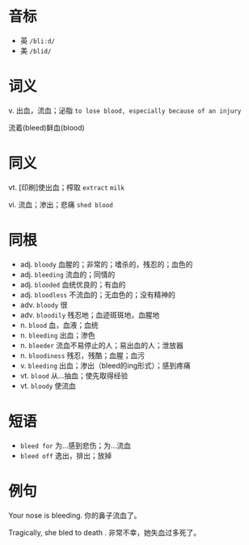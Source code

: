 # 音标

- 英 `/bliːd/`
- 美 `/blid/`

# 词义

v. 出血，流血；泌脂
`to lose blood, especially because of an injury`



流着(bleed)鲜血(blood)

# 同义

vt. [印刷]使出血；榨取
`extract` `milk`

vi. 流血；渗出；悲痛
`shed blood`

# 同根

- adj. `bloody` 血腥的；非常的；嗜杀的，残忍的；血色的
- adj. `bleeding` 流血的；同情的
- adj. `blooded` 血统优良的；有血的
- adj. `bloodless` 不流血的；无血色的；没有精神的
- adv. `bloody` 很
- adv. `bloodily` 残忍地；血迹斑斑地，血腥地
- n. `blood` 血，血液；血统
- n. `bleeding` 出血；渗色
- n. `bleeder` 流血不易停止的人；易出血的人；泄放器
- n. `bloodiness` 残忍，残酷；血腥；血污
- v. `bleeding` 出血；渗出（bleed的ing形式）；感到疼痛
- vt. `blood` 从…抽血；使先取得经验
- vt. `bloody` 使流血

# 短语

- `bleed for` 为…感到悲伤；为…流血
- `bleed off` 逸出，排出；放掉

# 例句

Your nose is bleeding.
你的鼻子流血了。

Tragically, she bled to death .
非常不幸，她失血过多死了。


